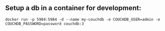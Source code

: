 ## Setup a db in a container for development:

```
docker run -p 5984:5984 -d --name my-couchdb -e COUCHDB_USER=admin -e COUCHDB_PASSWORD=password couchdb:3
```
